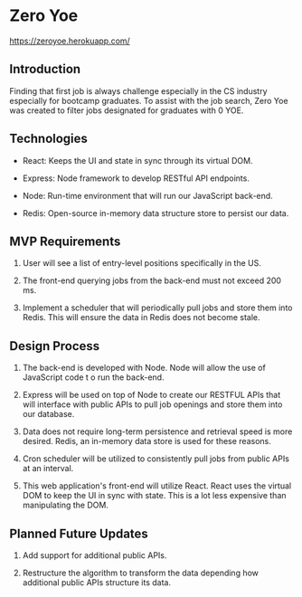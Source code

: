 # Zero Yoe

https://zeroyoe.herokuapp.com/

## Introduction

Finding that first job is always challenge especially in the CS industry especially for bootcamp graduates. To assist with the job search, Zero Yoe was created to filter jobs designated for graduates with 0 YOE.

## Technologies

- React: Keeps the UI and state in sync through its virtual DOM.

- Express: Node framework to develop RESTful API endpoints.

- Node: Run-time environment that will run our JavaScript back-end.

- Redis: Open-source in-memory data structure store to persist our data.

## MVP Requirements

1. User will see a list of entry-level positions specifically in the US.

2. The front-end querying jobs from the back-end must not exceed 200 ms.

3. Implement a scheduler that will periodically pull jobs and store them into Redis. This will ensure the data in Redis does not become stale.

## Design Process

1. The back-end is developed with Node. Node will allow the use of JavaScript code t o run the back-end.

2. Express will be used on top of Node to create our RESTFUL APIs that will interface with public APIs to pull job openings and store them into our database.

3. Data does not require long-term persistence and retrieval speed is more desired. Redis, an in-memory data store is used for these reasons.

4. Cron scheduler will be utilized to consistently pull jobs from public APIs at an interval.

5. This web application's front-end will utilize React. React uses the virtual DOM to keep the UI in sync with state. This is a lot less expensive than manipulating the DOM.

## Planned Future Updates

1. Add support for additional public APIs.

2. Restructure the algorithm to transform the data depending how additional public APIs structure its data.
